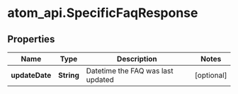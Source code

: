 # atom_api.SpecificFaqResponse

## Properties
Name | Type | Description | Notes
------------ | ------------- | ------------- | -------------
**updateDate** | **String** | Datetime the FAQ was last updated | [optional] 


